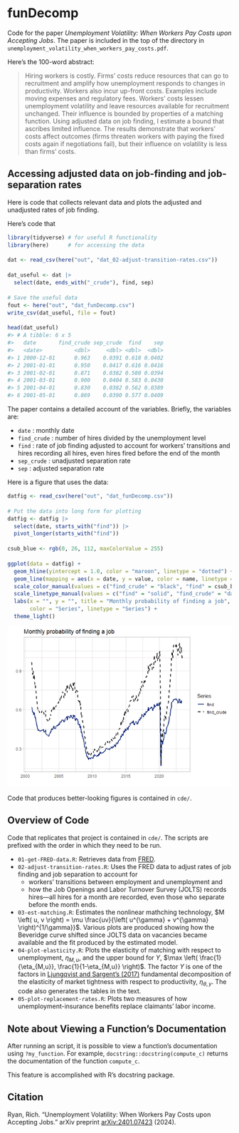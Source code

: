
<!-- This document generates README.md upon Knitting in RStudio -->

# funDecomp

Code for the paper *Unemployment Volatility: When Workers Pay Costs upon
Accepting Jobs*. The paper is included in the top of the directory in
`unemployment_volatility_when_workers_pay_costs.pdf`.

Here’s the 100-word abstract:

> Hiring workers is costly. Firms’ costs reduce resources that can go to
> recruitment and amplify how unemployment responds to changes in
> productivity. Workers also incur up-front costs. Examples include
> moving expenses and regulatory fees. Workers’ costs lessen
> unemployment volatility and leave resources available for recruitment
> unchanged. Their influence is bounded by properties of a matching
> function. Using adjusted data on job finding, I estimate a bound that
> ascribes limited influence. The results demonstrate that workers’
> costs affect outcomes (firms threaten workers with paying the fixed
> costs again if negotiations fail), but their influence on volatility
> is less than firms’ costs.

<!-- > When a firm hires a worker, -->
<!-- >   adding the new hire to payroll is costly. -->
<!-- >   These costs -->
<!-- >   reduce the amount of resources that can go to recruiting workers -->
<!-- >   and affects -->
<!-- >   amplify how unemployment responds to changes in productivity. -->
<!-- >   Workers also incur up-front costs upon accepting jobs. -->
<!-- >   Examples include moving expenses and regulatory fees. -->
<!-- >   I establish that workers' costs -->
<!-- >   lessen the response of unemployment to productivity changes and -->
<!-- >   do not subtract from resources available for recruitment. -->
<!-- >   The influence of workers' costs is bounded by properties of a matching function, -->
<!-- >   which describes how -->
<!-- >   job openings and unemployment produce hires. -->
<!-- >   Using data on job finding that are adjusted -->
<!-- >   for workers' transitions between employment and unemployment and  -->
<!-- >   for how the Job Openings and Labor Turnover Survey records hires, -->
<!-- >   I estimate a bound that ascribes limited influence to workers' costs.  -->
<!-- >   The results demonstrate that costs paid by workers upon accepting jobs -->
<!-- >   affect outcomes in the labor market -->
<!-- >   (firms threaten workers with paying the up-front costs again if wage -->
<!-- >   negotiations fail), -->
<!-- >   but their influence on volatility is less important than firms' costs. -->

## Accessing adjusted data on job-finding and job-separation rates

Here is code that collects relevant data and plots the adjusted and
unadjusted rates of job finding.

Here’s code that

``` r
library(tidyverse) # for useful R functionality
library(here)      # for accessing the data

dat <- read_csv(here("out", "dat_02-adjust-transition-rates.csv"))

dat_useful <- dat |> 
  select(date, ends_with("_crude"), find, sep)

# Save the useful data
fout <- here("out", "dat_funDecomp.csv")
write_csv(dat_useful, file = fout)

head(dat_useful)
#> # A tibble: 6 x 5
#>   date       find_crude sep_crude  find    sep
#>   <date>          <dbl>     <dbl> <dbl>  <dbl>
#> 1 2000-12-01      0.963    0.0391 0.618 0.0402
#> 2 2001-01-01      0.950    0.0417 0.616 0.0416
#> 3 2001-02-01      0.871    0.0382 0.580 0.0394
#> 4 2001-03-01      0.900    0.0404 0.583 0.0430
#> 5 2001-04-01      0.830    0.0382 0.562 0.0389
#> 6 2001-05-01      0.869    0.0390 0.577 0.0409
```

The paper contains a detailed account of the variables. Briefly, the
variables are:

- `date` : monthly date
- `find_crude` : number of hires divided by the unemployment level
- `find` : rate of job finding adjusted to account for workers’
  transitions and hires recording all hires, even hires fired before the
  end of the month
- `sep_crude` : unadjusted separation rate
- `sep` : adjusted separation rate

Here is a figure that uses the data:

``` r
datfig <- read_csv(here("out", "dat_funDecomp.csv")) 

# Put the data into long form for plotting
datfig <- datfig |> 
  select(date, starts_with("find")) |> 
  pivot_longer(starts_with("find")) 
  
csub_blue <- rgb(0, 26, 112, maxColorValue = 255)

ggplot(data = datfig) +
  geom_hline(yintercept = 1.0, color = "maroon", linetype = "dotted") +
  geom_line(mapping = aes(x = date, y = value, color = name, linetype = name), size = 0.9) +
  scale_color_manual(values = c("find_crude" = "black", "find" = csub_blue)) +
  scale_linetype_manual(values = c("find" = "solid", "find_crude" = "dashed")) +  
  labs(x = "", y = "", title = "Monthly probability of finding a job", 
       color = "Series", linetype = "Series") +
  theme_light()  
```

<img src="out/README_plot-find-1.png" alt="Plot of adjusted and unadjusted rates of job finding."  />

Code that produces better-looking figures is contained in `cde/`.

## Overview of Code

Code that replicates that project is contained in `cde/`. The scripts
are prefixed with the order in which they need to be run.

- `01-get-FRED-data.R`: Retrieves data from
  [FRED](https://fred.stlouisfed.org/).
- `02-adjust-transition-rates.R`: Uses the FRED data to adjust rates of
  job finding and job separation to account for
  - workers’ transitions between employment and unemployment and
  - how the Job Openings and Labor Turnover Survey (JOLTS) records
    hires—all hires for a month are recorded, even those who separate
    before the month ends.
- `03-est-matching.R`: Estimates the nonlinear mathching technology,
  $M \left( u, v \right) = \mu \frac{uv}{\left( u^{\gamma} + v^{\gamma} \right)^{1/\gamma}}$.
  Various plots are produced showing how the Beveridge curve shifted
  since JOLTS data on vacancies became available and the fit produced by
  the estimated model.
- `04-plot-elasticity.R`: Plots the elasticity of matching with respect
  to unemployment, $\eta_{M,u}$, and the upper bound for $\Upsilon$,
  $\max \left( \frac{1}{\eta_{M,u}}, \frac{1}{1-\eta_{M,u}} \right)$.
  The factor $\Upsilon$ is one of the factors in [Ljungqvist and
  Sargent’s
  (2017)](https://www.aeaweb.org/articles?id=10.1257/aer.20150233)
  fundamental decomposition of the elasticity of market tightness with
  respect to productivity, $\eta_{\theta,y}$. The code also generates
  the tables in the text.
- `05-plot-replacement-rates.R`: Plots two measures of how
  unemployment-insurance benefits replace claimants’ labor income.

## Note about Viewing a Function’s Documentation

After running an script, it is possible to view a function’s
documentation using `?my_function`. For example,
`docstring::docstring(compute_c)` returns the documentation of the
function `compute_c`.

This feature is accomplished with R’s docstring package.

## Citation

Ryan, Rich. “Unemployment Volatility: When Workers Pay Costs upon
Accepting Jobs.” arXiv preprint
[arXiv:2401.07423](https://doi.org/10.48550/arXiv.2401.07423) (2024).
